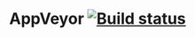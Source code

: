 # AppVeyor [![Build status](https://ci.appveyor.com/api/projects/status/cq8pkuxdspsd8vus?svg=true)](https://ci.appveyor.com/project/Tanya-ui-hub/appveyor)